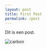 ```yaml
---
layout: post
title: First Post
permalink: /post
---
```


Dit is een post. 

![carbon](https://user-images.githubusercontent.com/16917278/115000476-15f27080-9ea3-11eb-806e-a48902fb8f5a.png)



